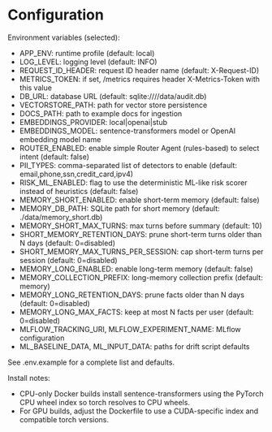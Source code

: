 # Configuration

Environment variables (selected):

- APP_ENV: runtime profile (default: local)
- LOG_LEVEL: logging level (default: INFO)
- REQUEST_ID_HEADER: request ID header name (default: X-Request-ID)
- METRICS_TOKEN: if set, /metrics requires header X-Metrics-Token with this value
- DB_URL: database URL (default: sqlite:////data/audit.db)
- VECTORSTORE_PATH: path for vector store persistence
- DOCS_PATH: path to example docs for ingestion
- EMBEDDINGS_PROVIDER: local|openai|stub
- EMBEDDINGS_MODEL: sentence-transformers model or OpenAI embedding model name
- ROUTER_ENABLED: enable simple Router Agent (rules-based) to select intent (default: false)
- PII_TYPES: comma-separated list of detectors to enable (default: email,phone,ssn,credit_card,ipv4)
- RISK_ML_ENABLED: flag to use the deterministic ML-like risk scorer instead of heuristics (default: false)
- MEMORY_SHORT_ENABLED: enable short-term memory (default: false)
- MEMORY_DB_PATH: SQLite path for short memory (default: ./data/memory_short.db)
- MEMORY_SHORT_MAX_TURNS: max turns before summary (default: 10)
- SHORT_MEMORY_RETENTION_DAYS: prune short-term turns older than N days (default: 0=disabled)
- SHORT_MEMORY_MAX_TURNS_PER_SESSION: cap short-term turns per session (default: 0=disabled)
- MEMORY_LONG_ENABLED: enable long-term memory (default: false)
- MEMORY_COLLECTION_PREFIX: long-memory collection prefix (default: memory)
- MEMORY_LONG_RETENTION_DAYS: prune facts older than N days (default: 0=disabled)
- MEMORY_LONG_MAX_FACTS: keep at most N facts per user (default: 0=disabled)
- MLFLOW_TRACKING_URI, MLFLOW_EXPERIMENT_NAME: MLflow configuration
- ML_BASELINE_DATA, ML_INPUT_DATA: paths for drift script defaults

See .env.example for a complete list and defaults.

Install notes:
- CPU-only Docker builds install sentence-transformers using the PyTorch CPU wheel index so torch resolves to CPU wheels.
- For GPU builds, adjust the Dockerfile to use a CUDA-specific index and compatible torch versions.
